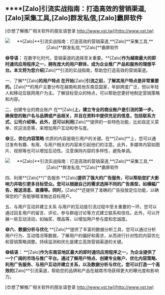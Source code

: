 ## ****[Zalo]**引流实战指南：打造高效的营销渠道,**[Zalo]**采集工具,**[Zalo]**群发私信,**[Zalo]**霸屏软件**

[😍想了解推广相关软件的朋友请登录 http://www.vst.tw](http://www.vst.tw)

 <center><img src="https://vst.tw/MP4/tuiguang/png/6.png" alt="**[Zalo]**引流实战指南：打造高效的营销渠道,**[Zalo]**采集工具,**[Zalo]**群发私信,**[Zalo]**霸屏软件"></center>

**😄导语：**
在数字化时代，营销渠道的选择至关重要。**[Zalo]**作为越南最大的即时通讯应用程序之一，拥有庞大的用户群体，成为企业推广产品和服务的理想平台。本文将为您介绍**[Zalo]**引流的实战指南，帮助您打造高效的营销渠道。

一、了解**[Zalo]**的用户特点
在开始**[Zalo]**引流之前，了解其用户特点是非常重要的。**[Zalo]**的用户主要分布在越南和其他东南亚国家，年龄跨度广泛，但以年轻人和移动互联网用户为主。了解目标受众的特点，可以帮助您更好地制定营销策略和内容。

二、创建专业的商业账户
在**[Zalo]**上，建立专业的商业账户是引流的第一步。确保您的账户名与品牌或产品相关，并且在资料中提供充足的信息，包括联系方式、公司介绍等。此外，还可以利用**[Zalo]**提供的一些特色功能，比如自定义菜单、欢迎消息等，来增加用户互动和参与度。

**😄三、优化内容策略**
优质的内容是吸引用户的关键。在**[Zalo]**上，您可以通过发布有趣、有用、与用户相关的内容来引起他们的注意。此外，多媒体内容如图片、视频等也可以增加互动性。注意保持内容的多样性，避免单调。

 <center><img src="https://vst.tw/MP4/tuiguang/png/1.png" alt="**[Zalo]**引流实战指南：打造高效的营销渠道,**[Zalo]**采集工具,**[Zalo]**群发私信,**[Zalo]**霸屏软件"></center>

四、利用**[Zalo]**广告服务
**[Zalo]**提供了强大的广告服务，可以帮助您扩大影响力并吸引更多目标受众。您可以根据自己的需求选择不同的广告类型，如横幅广告、推送消息、直播等。同时，**[Zalo]**还提供了准确的广告投放定位功能，以确保您的广告能够精准触达目标用户。

五、与用户互动并建立关系
与用户的互动是引流过程中至关重要的一环。您可以通过回复用户的留言、评论，参与群组讨论等方式建立联系和信任。此外，可以开展一些互动活动，如抽奖、赠品等，以增加用户参与度和忠诚度。

**😄六、数据分析与优化**
**[Zalo]**提供了丰富的数据分析工具，您可以通过分析用户行为、互动情况等数据，了解用户的偏好和需求，从而进行针对性的内容优化和营销策略调整。持续监测和优化是建立高效营销渠道的关键。

**😄结语：**
**[Zalo]**作为东南亚地区最大的即时通讯应用程序之一，为企业提供了一个广阔的市场与推广平台。通过了解用户特点、创建专业账户、优化内容策略、利用广告服务、与用户互动并建立关系，以及数据分析与优化，您可以打造一个高效的**[Zalo]**引流渠道，帮助您的品牌和产品在越南市场获得更大的曝光度和影响力。

[😍想了解推广相关软件的朋友请登录 http://www.vst.tw](http://www.vst.tw)



